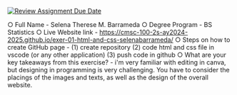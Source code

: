[![Review Assignment Due Date](https://classroom.github.com/assets/deadline-readme-button-22041afd0340ce965d47ae6ef1cefeee28c7c493a6346c4f15d667ab976d596c.svg)](https://classroom.github.com/a/LOhZyyrU)

○ Full Name - Selena Therese M. Barrameda
○ Degree Program - BS Statistics
○ Live Website link -  https://cmsc-100-2s-ay2024-2025.github.io/exer-01-html-and-css-selenabarrameda/
○ Steps on how to create GitHub page - (1) create repository (2) code html and css file in vscode (or any other application) (3) push code in github 
○ What are your key takeaways from this exercise? - i'm very familiar with editing in canva, but designing in programming is very challenging. You have to consider the placings of the images and texts, as well as the design of the overall website. 
